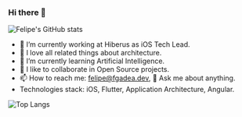 ### Hi there 👋

![Felipe's GitHub stats](https://github-readme-stats.vercel.app/api?username=fgadea&show_icons=true&theme=transparent)

<!--**fgadea/fgadea** is a ✨ _special_ ✨ repository because its `README.md` (this file) appears on your GitHub profile.

Here are some ideas to get you started:-->

- 🔭 I’m currently working at Hiberus as iOS Tech Lead.
- 🔭 I love all related things about architecture.
- 🌱 I’m currently learning Artificial Intelligence.
- 👯 I like to collaborate in Open Source projects.
- 📫 How to reach me: felipe@fgadea.dev, 💬 Ask me about anything.
- Technologies stack: iOS, Flutter, Application Architecture, Angular.
<!--
- 😄 Pronouns: ...
- ⚡ Fun fact: ...
-->

![Top Langs](https://github-readme-stats.vercel.app/api/top-langs/?username=fgadea)

